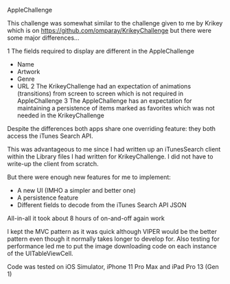 AppleChallenge

This challenge was somewhat similar to the challenge given to me by Krikey which is on https://github.com/omparay/KrikeyChallenge but there were some major differences...

1 The fields required to display are different in the AppleChallenge
  - Name
  - Artwork
  - Genre
  - URL
2 The KrikeyChallenge had an expectation of animations (transitions) from screen to screen which is not required in AppleChallenge
3 The AppleChallenge has an expectation for maintaining a persistence of items marked as favorites which was not needed in the KrikeyChallenge

Despite the differences both apps share one overriding feature: they both access the iTunes Search API.

This was advantageous to me since I had written up an iTunesSearch client within the Library files I had written for KrikeyChallenge. I did not have to write-up the client from scratch.

But there were enough new features for me to implement:

- A new UI (IMHO a simpler and better one)
- A persistence feature
- Different fields to decode from the iTunes Search API JSON

All-in-all it took about 8 hours of on-and-off again work

I kept the MVC pattern as it was quick although VIPER would be the better pattern even though it normally takes longer to develop for. Also testing for performance led me to put the image downloading code on each instance of the UITableViewCell.

Code was tested on iOS Simulator, iPhone 11 Pro Max and iPad Pro 13 (Gen 1)
